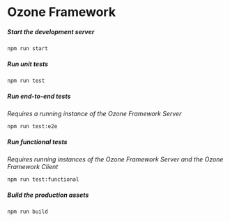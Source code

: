 # Ozone Framework

##### Start the development server

`npm run start`


##### Run unit tests

`npm run test`


##### Run end-to-end tests

_Requires a running instance of the Ozone Framework Server_

`npm run test:e2e`


##### Run functional tests

_Requires running instances of the Ozone Framework Server and the Ozone Framework Client_

`npm run test:functional`


##### Build the production assets

`npm run build`

